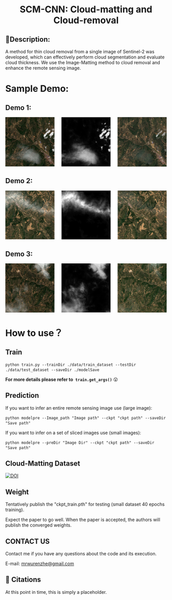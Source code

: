 <h1 align="center">SCM-CNN: Cloud-matting and Cloud-removal</h1>

## 🔶Description:
A method for thin cloud removal from a single image of Sentinel-2 was developed, which can effectively perform cloud segmentation and evaluate cloud thickness. We use the Image-Matting method to cloud removal and enhance the remote sensing image.


# Sample Demo:
## Demo 1:
<div align="center"><img src="./readme_imgs/fig1.jpg" width="600" height=""></div>

## Demo 2:
<div align="center"><img src="./readme_imgs/fig2.jpg" width="600" height=""></div>

## Demo 3:
<div align="center"><img src="./readme_imgs/fig3.jpg" width="600" height=""></div>


# How to use？
## Train
```shell
python train.py --trainDir ./data/train_dataset --testDir ./data/test_dataset --saveDir ./modelSave
```
**For more details please refer to` train.get_args()`** 😲
## Prediction
If you want to infer an entire remote sensing image use (large image):
```shell
python modelpre --Image_path "Image path" --ckpt "ckpt path" --saveDir "Save path" 
```
If you want to infer on a set of sliced images use (small images):
```shell
python modelpre --preDir "Image Dir" --ckpt "ckpt path" --saveDir "Save path"
```



## Cloud-Matting Dataset
[![DOI](https://zenodo.org/badge/DOI/10.5281/zenodo.7188292.svg)](https://doi.org/10.5281/zenodo.7188292)

## Weight

Tentatively publish the "ckpt_train.pth" for testing (small dataset 40 epochs training). 



Expect the paper to go well. When the paper is accepted, the authors will publish the converged weights.

## CONTACT US

Contact me if you have any questions about the code and its execution.

E-mail: mrwurenzhe@gmail.com


## 📜 Citations

At this point in time, this is simply a placeholder.

